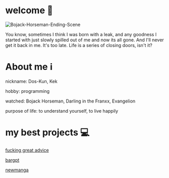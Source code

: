 # welcome 🍻
![Bojack-Horseman-Ending-Scene](https://github.com/aminobotskek/aminobotskek/assets/94906343/b324c9d1-fe02-4a9d-bd75-c1d280e27576)

You know, sometimes I think I was born with a leak, and any goodness I started with just slowly spilled out of me and now its all gone. And I'll never get it back in me. It's too late. Life is a series of closing doors, isn't it?

# About me ℹ️
nickname: Dos-Kun, Kek

hobby: programming

watched: Bojack Horseman, Darling in the Franxx, Evangelion

purpose of life: to understand yourself, to live happily
# my best projects 💻

[fucking great advice](https://github.com/aminobotskek/fucking_great_advice)

[bargpt](https://github.com/aminobotskek/bargpt)

[newmanga](https://github.com/aminobotskek/newmanga)
